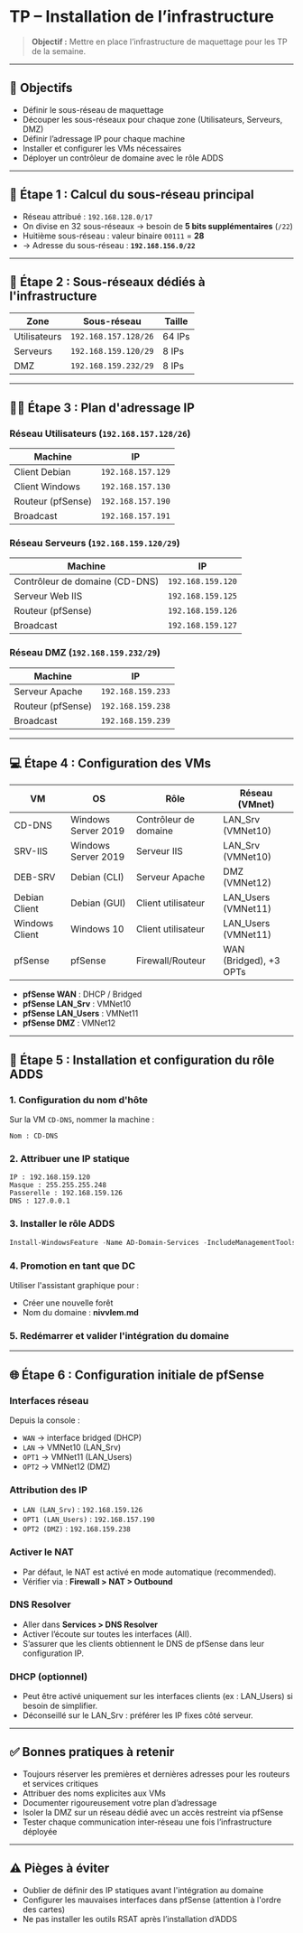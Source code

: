 # TP – Installation de l’infrastructure

> **Objectif :** Mettre en place l’infrastructure de maquettage pour les TP de la semaine.

---

## 🔧 Objectifs

- Définir le sous-réseau de maquettage
- Découper les sous-réseaux pour chaque zone (Utilisateurs, Serveurs, DMZ)
- Définir l’adressage IP pour chaque machine
- Installer et configurer les VMs nécessaires
- Déployer un contrôleur de domaine avec le rôle ADDS

---

## 🧼 Étape 1 : Calcul du sous-réseau principal

- Réseau attribué : `192.168.128.0/17`
- On divise en 32 sous-réseaux → besoin de **5 bits supplémentaires** (`/22`)
- Huitième sous-réseau : valeur binaire `00111` = **28**
- → Adresse du sous-réseau : **`192.168.156.0/22`**

---

## 🗽 Étape 2 : Sous-réseaux dédiés à l'infrastructure

|Zone|Sous-réseau|Taille|
|---|---|---|
|Utilisateurs|`192.168.157.128/26`|64 IPs|
|Serveurs|`192.168.159.120/29`|8 IPs|
|DMZ|`192.168.159.232/29`|8 IPs|

---

## 🧑‍💻 Étape 3 : Plan d'adressage IP

### Réseau Utilisateurs (`192.168.157.128/26`)

|Machine|IP|
|---|---|
|Client Debian|`192.168.157.129`|
|Client Windows|`192.168.157.130`|
|Routeur (pfSense)|`192.168.157.190`|
|Broadcast|`192.168.157.191`|

### Réseau Serveurs (`192.168.159.120/29`)

| Machine                        | IP                |
| ------------------------------ | ----------------- |
| Contrôleur de domaine (CD-DNS) | `192.168.159.120` |
| Serveur Web IIS                | `192.168.159.125` |
| Routeur (pfSense)              | `192.168.159.126` |
| Broadcast                      | `192.168.159.127` |

### Réseau DMZ (`192.168.159.232/29`)

|Machine|IP|
|---|---|
|Serveur Apache|`192.168.159.233`|
|Routeur (pfSense)|`192.168.159.238`|
|Broadcast|`192.168.159.239`|

---

## 💻 Étape 4 : Configuration des VMs

|VM|OS|Rôle|Réseau (VMnet)|
|---|---|---|---|
|CD-DNS|Windows Server 2019|Contrôleur de domaine|LAN_Srv (VMNet10)|
|SRV-IIS|Windows Server 2019|Serveur IIS|LAN_Srv (VMNet10)|
|DEB-SRV|Debian (CLI)|Serveur Apache|DMZ (VMNet12)|
|Debian Client|Debian (GUI)|Client utilisateur|LAN_Users (VMNet11)|
|Windows Client|Windows 10|Client utilisateur|LAN_Users (VMNet11)|
|pfSense|pfSense|Firewall/Routeur|WAN (Bridged), +3 OPTs|

- **pfSense WAN** : DHCP / Bridged
- **pfSense LAN_Srv** : VMNet10
- **pfSense LAN_Users** : VMNet11
- **pfSense DMZ** : VMNet12

---

## 🧱 Étape 5 : Installation et configuration du rôle ADDS

### 1. Configuration du nom d'hôte

Sur la VM `CD-DNS`, nommer la machine :

```
Nom : CD-DNS
```

### 2. Attribuer une IP statique

```
IP : 192.168.159.120
Masque : 255.255.255.248
Passerelle : 192.168.159.126
DNS : 127.0.0.1
```

### 3. Installer le rôle ADDS

```powershell
Install-WindowsFeature -Name AD-Domain-Services -IncludeManagementTools
```

### 4. Promotion en tant que DC

Utiliser l'assistant graphique pour :

- Créer une nouvelle forêt
- Nom du domaine : **nivvlem.md**

### 5. Redémarrer et valider l'intégration du domaine

---

## 🌐 Étape 6 : Configuration initiale de pfSense

### Interfaces réseau

Depuis la console :

- `WAN` → interface bridged (DHCP)
- `LAN` → VMNet10 (LAN_Srv)
- `OPT1` → VMNet11 (LAN_Users)
- `OPT2` → VMNet12 (DMZ)

### Attribution des IP

- `LAN (LAN_Srv)` : `192.168.159.126`
- `OPT1 (LAN_Users)` : `192.168.157.190`
- `OPT2 (DMZ)` : `192.168.159.238`

### Activer le NAT

- Par défaut, le NAT est activé en mode automatique (recommended).
- Vérifier via : **Firewall > NAT > Outbound**

### DNS Resolver

- Aller dans **Services > DNS Resolver**
- Activer l’écoute sur toutes les interfaces (All).
- S’assurer que les clients obtiennent le DNS de pfSense dans leur configuration IP.

### DHCP (optionnel)

- Peut être activé uniquement sur les interfaces clients (ex : LAN_Users) si besoin de simplifier.
- Déconseillé sur le LAN_Srv : préférer les IP fixes côté serveur.

---

## ✅ Bonnes pratiques à retenir

- Toujours réserver les premières et dernières adresses pour les routeurs et services critiques
- Attribuer des noms explicites aux VMs
- Documenter rigoureusement votre plan d’adressage
- Isoler la DMZ sur un réseau dédié avec un accès restreint via pfSense
- Tester chaque communication inter-réseau une fois l’infrastructure déployée

---

## ⚠️ Pièges à éviter

- Oublier de définir des IP statiques avant l'intégration au domaine
- Configurer les mauvaises interfaces dans pfSense (attention à l'ordre des cartes)
- Ne pas installer les outils RSAT après l’installation d’ADDS
